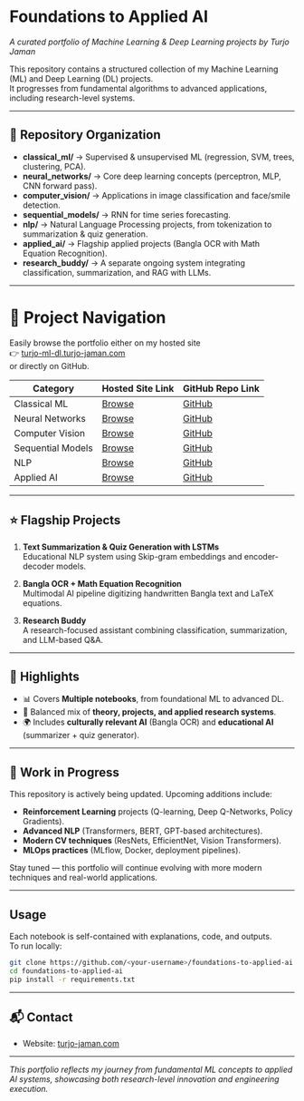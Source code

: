 # Foundations to Applied AI  
_A curated portfolio of Machine Learning & Deep Learning projects by Turjo Jaman_

This repository contains a structured collection of my Machine Learning (ML) and Deep Learning (DL) projects.  
It progresses from fundamental algorithms to advanced applications, including research-level systems.  

---

## 📂 Repository Organization

- **classical_ml/** → Supervised & unsupervised ML (regression, SVM, trees, clustering, PCA).  
- **neural_networks/** → Core deep learning concepts (perceptron, MLP, CNN forward pass).  
- **computer_vision/** → Applications in image classification and face/smile detection.  
- **sequential_models/** → RNN for time series forecasting.  
- **nlp/** → Natural Language Processing projects, from tokenization to summarization & quiz generation.  
- **applied_ai/** → Flagship applied projects (Bangla OCR with Math Equation Recognition).  
- **research_buddy/** → A separate ongoing system integrating classification, summarization, and RAG with LLMs.  

---

# 📂 Project Navigation

Easily browse the portfolio either on my hosted site  
👉 [turjo-ml-dl.turjo-jaman.com](https://turjo-ml-dl.turjo-jaman.com/)  
or directly on GitHub.  

| Category           | Hosted Site Link                                                                 | GitHub Repo Link                                                                 |
|--------------------|----------------------------------------------------------------------------------|----------------------------------------------------------------------------------|
| Classical ML       | [Browse](https://turjo-ml-dl.turjo-jaman.com/classical_ml/)                      | [GitHub](https://github.com/Tj-jm/turjo-ml-dl-portfolio/tree/main/classical_ml) |
| Neural Networks    | [Browse](https://turjo-ml-dl.turjo-jaman.com/neural_networks/)                   | [GitHub](https://github.com/Tj-jm/turjo-ml-dl-portfolio/tree/main/neural_networks) |
| Computer Vision    | [Browse](https://turjo-ml-dl.turjo-jaman.com/computer_vision/)                   | [GitHub](https://github.com/Tj-jm/turjo-ml-dl-portfolio/tree/main/computer_vision) |
| Sequential Models  | [Browse](https://turjo-ml-dl.turjo-jaman.com/sequential_models/)                 | [GitHub](https://github.com/Tj-jm/turjo-ml-dl-portfolio/tree/main/sequential_models) |
| NLP                | [Browse](https://turjo-ml-dl.turjo-jaman.com/nlp/)                               | [GitHub](https://github.com/Tj-jm/turjo-ml-dl-portfolio/tree/main/nlp) |
| Applied AI         | [Browse](https://turjo-ml-dl.turjo-jaman.com/applied_ai/)                        | [GitHub](https://github.com/Tj-jm/turjo-ml-dl-portfolio/tree/main/applied_ai) |

---


## ⭐ Flagship Projects

1. **Text Summarization & Quiz Generation with LSTMs**  
   Educational NLP system using Skip-gram embeddings and encoder-decoder models.  

2. **Bangla OCR + Math Equation Recognition**  
   Multimodal AI pipeline digitizing handwritten Bangla text and LaTeX equations.  

3. **Research Buddy**  
   A research-focused assistant combining classification, summarization, and LLM-based Q&A.  

---

## 🚀 Highlights

- 📊 Covers **Multiple notebooks**, from foundational ML to advanced DL.  
- 🧠 Balanced mix of **theory, projects, and applied research systems**.  
- 🌍 Includes **culturally relevant AI** (Bangla OCR) and **educational AI** (summarizer + quiz generator).  

---

## 🔄 Work in Progress

This repository is actively being updated. Upcoming additions include:  

- **Reinforcement Learning** projects (Q-learning, Deep Q-Networks, Policy Gradients).  
- **Advanced NLP** (Transformers, BERT, GPT-based architectures).  
- **Modern CV techniques** (ResNets, EfficientNet, Vision Transformers).  
- **MLOps practices** (MLflow, Docker, deployment pipelines).  

Stay tuned — this portfolio will continue evolving with more modern techniques and real-world applications.  

---

##  Usage

Each notebook is self-contained with explanations, code, and outputs.  
To run locally:  

```bash
git clone https://github.com/<your-username>/foundations-to-applied-ai.git
cd foundations-to-applied-ai
pip install -r requirements.txt
```

---

## 📬 Contact

- Website: [turjo-jaman.com](https://turjo-jaman.com)  
 

---

_This portfolio reflects my journey from fundamental ML concepts to applied AI systems, showcasing both research-level innovation and engineering execution._
